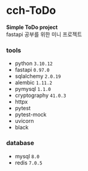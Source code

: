 # cch-ToDo

**Simple ToDo project** <br>
fastapi 공부를 위한 미니 프로젝트

### tools
- python `3.10.12`
- fastapi `0.97.0`
- sqlalchemy `2.0.19`
- alembic `1.11.2`
- pymysql `1.1.0`
- cryptography `41.0.3`
- httpx
- pytest
- pytest-mock
- uvicorn
- black

### database
- mysql `8.0`
- redis `7.0.5`